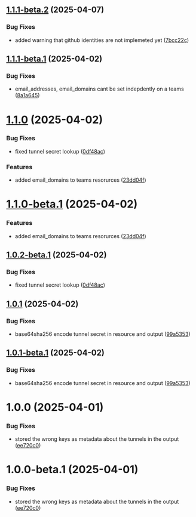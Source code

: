 ## [1.1.1-beta.2](https://github.com/MonsieurDahlstrom/tf-cloudflare-ztna/compare/v1.1.1-beta.1...v1.1.1-beta.2) (2025-04-07)


### Bug Fixes

* added warning that github identities are not implemeted yet ([7bcc22c](https://github.com/MonsieurDahlstrom/tf-cloudflare-ztna/commit/7bcc22c31003396b1e9a3a954e6b05ea7c521669))

## [1.1.1-beta.1](https://github.com/MonsieurDahlstrom/tf-cloudflare-ztna/compare/v1.1.0...v1.1.1-beta.1) (2025-04-02)


### Bug Fixes

* email_addresses, email_domains cant be set indepdently on a teams ([8a1a645](https://github.com/MonsieurDahlstrom/tf-cloudflare-ztna/commit/8a1a645005cfc8d914ce8e4e184772571ed3bfa9))

# [1.1.0](https://github.com/MonsieurDahlstrom/tf-cloudflare-ztna/compare/v1.0.1...v1.1.0) (2025-04-02)


### Bug Fixes

* fixed tunnel secret lookup ([0df48ac](https://github.com/MonsieurDahlstrom/tf-cloudflare-ztna/commit/0df48ac4401886cd56b5a98a08b01bf33a57dd28))


### Features

* added email_domains to teams resorurces ([23dd04f](https://github.com/MonsieurDahlstrom/tf-cloudflare-ztna/commit/23dd04f2a42bd56ebe628d14ff6b3eb3b28ab83d))

# [1.1.0-beta.1](https://github.com/MonsieurDahlstrom/tf-cloudflare-ztna/compare/v1.0.2-beta.1...v1.1.0-beta.1) (2025-04-02)


### Features

* added email_domains to teams resorurces ([23dd04f](https://github.com/MonsieurDahlstrom/tf-cloudflare-ztna/commit/23dd04f2a42bd56ebe628d14ff6b3eb3b28ab83d))

## [1.0.2-beta.1](https://github.com/MonsieurDahlstrom/tf-cloudflare-ztna/compare/v1.0.1...v1.0.2-beta.1) (2025-04-02)


### Bug Fixes

* fixed tunnel secret lookup ([0df48ac](https://github.com/MonsieurDahlstrom/tf-cloudflare-ztna/commit/0df48ac4401886cd56b5a98a08b01bf33a57dd28))

## [1.0.1](https://github.com/MonsieurDahlstrom/tf-cloudflare-ztna/compare/v1.0.0...v1.0.1) (2025-04-02)


### Bug Fixes

* base64sha256 encode tunnel secret in resource and output ([99a5353](https://github.com/MonsieurDahlstrom/tf-cloudflare-ztna/commit/99a53539cc6cb2d465c2ac2ba586287043a65a4f))

## [1.0.1-beta.1](https://github.com/MonsieurDahlstrom/tf-cloudflare-ztna/compare/v1.0.0...v1.0.1-beta.1) (2025-04-02)


### Bug Fixes

* base64sha256 encode tunnel secret in resource and output ([99a5353](https://github.com/MonsieurDahlstrom/tf-cloudflare-ztna/commit/99a53539cc6cb2d465c2ac2ba586287043a65a4f))

# 1.0.0 (2025-04-01)
### Bug Fixes
* stored the wrong keys as metadata about the tunnels in the output ([ee720c0](https://github.com/MonsieurDahlstrom/tf-cloudflare-ztna/commit/ee720c0e223225c58c111e73330a6429c112c769))

# 1.0.0-beta.1 (2025-04-01)
### Bug Fixes
* stored the wrong keys as metadata about the tunnels in the output ([ee720c0](https://github.com/MonsieurDahlstrom/tf-cloudflare-ztna/commit/ee720c0e223225c58c111e73330a6429c112c769))
